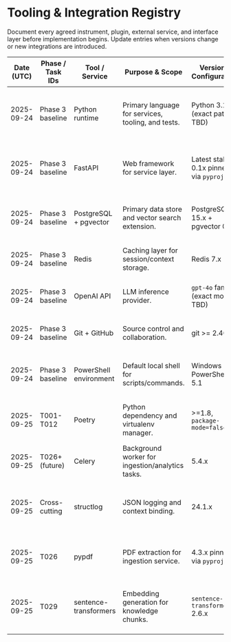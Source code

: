 # Tooling & Integration Registry

Document every agreed instrument, plugin, external service, and interface layer before implementation begins. Update entries when versions change or new integrations are introduced.

| Date (UTC) | Phase / Task IDs | Tool / Service | Purpose & Scope | Version / Configuration | Access & Credential Notes | Compatibility / Risks | Owner |
|------------|------------------|----------------|-----------------|-------------------------|--------------------------|-----------------------|-------|
| 2025-09-24 | Phase 3 baseline | Python runtime | Primary language for services, tooling, and tests. | Python 3.11.x (exact patch TBD) | Local installation; virtualenv/poetry to be decided. | Ensure Windows compatibility; align with Docker image later. | Shared |
| 2025-09-24 | Phase 3 baseline | FastAPI | Web framework for service layer. | Latest stable 0.1x pinned via `pyproject` | Requires uvicorn/gunicorn; verify async support. | Keep dependency versions pinned to avoid breaking changes. | Backend |
| 2025-09-24 | Phase 3 baseline | PostgreSQL + pgvector | Primary data store and vector search extension. | PostgreSQL 15.x + pgvector 0.5+ | Manage via Docker Compose; secure credentials in `.env`. | Windows developers need Docker Desktop. | Data |
| 2025-09-24 | Phase 3 baseline | Redis | Caching layer for session/context storage. | Redis 7.x | Run via Docker Compose; set password via env vars. | Verify persistence strategy; flush between tests. | Infra |
| 2025-09-24 | Phase 3 baseline | OpenAI API | LLM inference provider. | `gpt-4o` family (exact model TBD) | API keys stored in 1Password → `.env` at runtime. | Monitor rate limits and cost; implement retries/backoff. | AI Integrations |
| 2025-09-24 | Phase 3 baseline | Git + GitHub | Source control and collaboration. | git >= 2.40 | SSH keys managed per contributor. | Enforce rebase workflow to minimize conflicts. | Everyone |
| 2025-09-24 | Phase 3 baseline | PowerShell environment | Default local shell for scripts/commands. | Windows PowerShell 5.1 | Consider installing PowerShell 7 for advanced scripts. | Ensure scripts are cross-shell compatible. | Dev Experience |
| 2025-09-25 | T001-T012 | Poetry | Python dependency and virtualenv manager. | >=1.8, `package-mode=false` | Install globally; run via `poetry` wrapper. | Keep lockfile in sync; ensure contributors use same version. | Platform |
| 2025-09-25 | T026+ (future) | Celery | Background worker for ingestion/analytics tasks. | 5.4.x | Broker via Redis, results backend TBD. | Configure retry/backoff; monitor worker concurrency. | Backend |
| 2025-09-25 | Cross-cutting | structlog | JSON logging and context binding. | 24.1.x | No secrets in logs; respect log level from env. | Ensure middleware binds request IDs to avoid missing context. | Platform |
| 2025-09-25 | T026 | pypdf | PDF extraction for ingestion service. | 4.3.x pinned via `pyproject` | Pure-Python, no extra system deps. | Validate against encrypted PDFs; fall back gracefully. | Backend |
| 2025-09-25 | T029 | sentence-transformers | Embedding generation for knowledge chunks. | `sentence-transformers` 2.6.x | Requires Torch; ensure models cached locally. | Large model download (~400MB); document offline strategy. | AI Integrations |
